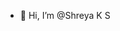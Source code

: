- 👋 Hi, I’m @Shreya K S




<!---
ShreyaK6/ShreyaK6 is a ✨ special ✨ repository because its `README.md` (this file) appears on your GitHub profile.
You can click the Preview link to take a look at your changes.
--->
